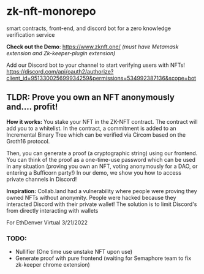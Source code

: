 # zk-nft-monorepo
smart contracts, front-end, and discord bot for a zero knowledge verification service

**Check out the Demo**: https://www.zknft.one/ 
_(must have Metamask extension and Zk-keeper-plugin extension)_

Add our Discord bot to your channel to start verifying users with NFTs! https://discord.com/api/oauth2/authorize?client_id=951330025699934259&permissions=534992387136&scope=bot

## TLDR: Prove you own an NFT anonymously and.... profit!
**How it works:** You stake your NFT in the ZK-NFT contract. The contract will add you to a whitelist. In the contract, a commitment is added to an Incremental Binary Tree which can be verified via Circom based on the Groth16 protocol.

Then, you can generate a proof (a cryptographic string) using our frontend. You can think of the proof as a one-time-use password which can be used in any situation (proving you own an NFT, voting anonymously for a DAO, or entering a Bufficorn party!) In our demo, we show you how to access private channels in Discord!

**Inspiration:** Collab.land had a vulnerability where people were proving they owned NFTs without anonymity. People were hacked because they interacted Discord with their private wallet! The solution is to limit Discord's from directly interacting with wallets

For EthDenver Virtual 3/21/2022


### TODO:
- Nullifier (One time use unstake NFT upon use)
- Generate proof with pure frontend (waiting for Semaphore team to fix zk-keeper chrome extension)
